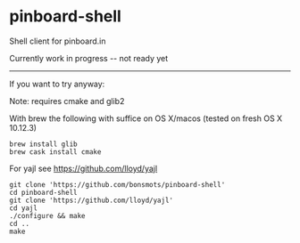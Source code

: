 pinboard-shell
==============

Shell client for pinboard.in

Currently work in progress -- not ready yet

---

If you want to try anyway:

Note: requires cmake and glib2

With brew the following with suffice on OS X/macos (tested on fresh OS X 10.12.3)

	brew install glib
	brew cask install cmake

For yajl see <https://github.com/lloyd/yajl>

	git clone 'https://github.com/bonsmots/pinboard-shell'
	cd pinboard-shell
	git clone 'https://github.com/lloyd/yajl'
	cd yajl
	./configure && make
	cd ..
	make
